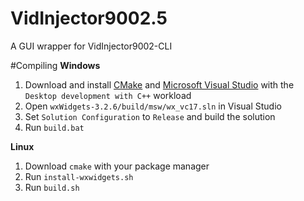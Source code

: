 # VidInjector9002.5
A GUI wrapper for VidInjector9002-CLI

#Compiling
**Windows**
1. Download and install [CMake](https://cmake.org/) and [Microsoft Visual Studio](https://visualstudio.microsoft.com/) with the `Desktop development with C++` workload
2. Open `wxWidgets-3.2.6/build/msw/wx_vc17.sln` in Visual Studio
3. Set `Solution Configuration` to `Release` and build the solution
4. Run `build.bat`

**Linux**
1. Download `cmake` with your package manager
2. Run `install-wxwidgets.sh`
3. Run `build.sh`
